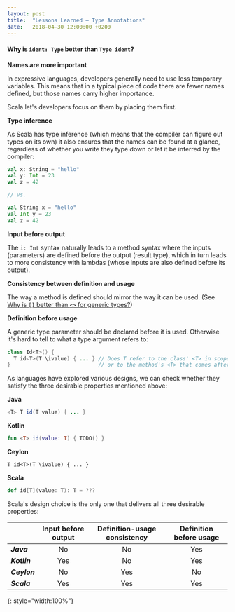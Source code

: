 ```yaml
---
layout: post
title:  "Lessons Learned – Type Annotations"
date:   2018-04-30 12:00:00 +0200
---
```


#### Why is `ident: Type` better than `Type ident`?

**Names are more important**

In expressive languages, developers generally need to use less temporary variables.
This means that in a typical piece of code there are fewer names defined, but
those names carry higher importance.

Scala let's developers focus on them by placing them first.

**Type inference**

As Scala has type inference (which means that the compiler can figure out types on its own) it also ensures that the names can be found at a glance, regardless of whether you write they type down or let it be inferred by the compiler:

```scala
val x: String = "hello"
val y: Int = 23
val z = 42

// vs.

val String x = "hello"
val Int y = 23
val z = 42
```

**Input before output**

The `i: Int` syntax naturally leads to a method syntax where the inputs (parameters) are defined before the output (result type), which in turn leads to more consistency with lambdas (whose inputs are also defined before its output).

**Consistency between definition and usage**

The way a method is defined should mirror the way it can be used. (See [Why is `[]` better than `<>` for generic types?](generics))

**Definition before usage**

A generic type parameter should be declared before it is used. Otherwise it's hard to tell to what a type argument refers to:

```java
class Id<T>() {
  T id<T>(T \ivalue) { ... } // Does T refer to the class' <T> in scope,
}                            // or to the method's <T> that comes after it?
```

As languages have explored various designs, we can check whether they satisfy the three desirable properties mentioned above:

**Java**

```java
<T> T id(T value) { ... }
```

**Kotlin**

```kotlin
fun <T> id(value: T) { TODO() }
```

**Ceylon**

```ceylon
T id<T>(T \ivalue) { ... }
```

**Scala**

```scala
def id[T](value: T): T = ???
```

Scala's design choice is the only one that delivers all three desirable properties:

|              | Input before output | Definition-usage consistency | Definition before usage |
|--------------|:-------------------:|:----------------------------:|:-----------------------:|
| ***Java***   | No                  | No                           | Yes                     |
| ***Kotlin*** | Yes                 | No                           | Yes                     |
| ***Ceylon*** | No                  | Yes                          | No                      |
| ***Scala***  | Yes                 | Yes                          | Yes                     |
{: style="width:100%"}
